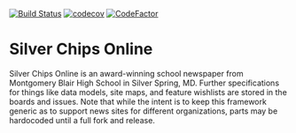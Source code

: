 [![Build Status](https://travis-ci.org/mbhs/silverchips.svg?branch=master)](https://travis-ci.org/mbhs/silverchips)
[![codecov](https://codecov.io/gh/mbhs/silverchips/branch/master/graph/badge.svg)](https://codecov.io/gh/mbhs/silverchips)
[![CodeFactor](https://www.codefactor.io/repository/github/mbhs/silverchips/badge)](https://www.codefactor.io/repository/github/mbhs/silverchips)
# Silver Chips Online

Silver Chips Online is an award-winning school newspaper from Montgomery Blair
High School in Silver Spring, MD. Further specifications for things like data models,
site maps, and feature wishlists are stored in the boards and issues. Note that
while the intent is to keep this framework generic as to support news sites for
different organizations, parts may be hardocoded until a full fork and release.
